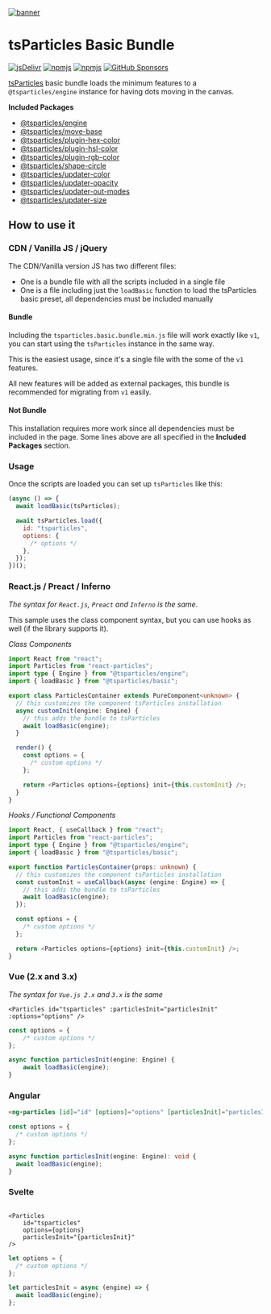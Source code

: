 [![banner](https://particles.js.org/images/banner2.png)](https://particles.js.org)

# tsParticles Basic Bundle

[![jsDelivr](https://data.jsdelivr.com/v1/package/npm/@tsparticles/basic/badge)](https://www.jsdelivr.com/package/npm/@tsparticles/basic) [![npmjs](https://badge.fury.io/js/@tsparticles/basic.svg)](https://www.npmjs.com/package/@tsparticles/basic) [![npmjs](https://img.shields.io/npm/dt/@tsparticles/basic)](https://www.npmjs.com/package/@tsparticles/basic) [![GitHub Sponsors](https://img.shields.io/github/sponsors/matteobruni)](https://github.com/sponsors/matteobruni)

[tsParticles](https://github.com/tsparticles/tsparticles) basic bundle loads the minimum features to a `@tsparticles/engine` instance for having dots moving in the canvas.

**Included Packages**

- [@tsparticles/engine](https://github.com/tsparticles/tsparticles/tree/main/engine)
- [@tsparticles/move-base](https://github.com/tsparticles/tsparticles/tree/main/move/base)
- [@tsparticles/plugin-hex-color](https://github.com/tsparticles/tsparticles/tree/main/plugins/colors/hexColor)
- [@tsparticles/plugin-hsl-color](https://github.com/tsparticles/tsparticles/tree/main/plugins/colors/hslColor)
- [@tsparticles/plugin-rgb-color](https://github.com/tsparticles/tsparticles/tree/main/plugins/colors/rgbColor)
- [@tsparticles/shape-circle](https://github.com/tsparticles/tsparticles/tree/main/shapes/circle)
- [@tsparticles/updater-color](https://github.com/tsparticles/tsparticles/tree/main/updaters/color)
- [@tsparticles/updater-opacity](https://github.com/tsparticles/tsparticles/tree/main/updaters/opacity)
- [@tsparticles/updater-out-modes](https://github.com/tsparticles/tsparticles/tree/main/updaters/outModes)
- [@tsparticles/updater-size](https://github.com/tsparticles/tsparticles/tree/main/updaters/size)

## How to use it

### CDN / Vanilla JS / jQuery

The CDN/Vanilla version JS has two different files:

- One is a bundle file with all the scripts included in a single file
- One is a file including just the `loadBasic` function to load the tsParticles basic preset, all dependencies must be
  included manually

#### Bundle

Including the `tsparticles.basic.bundle.min.js` file will work exactly like `v1`, you can start using the `tsParticles`
instance in the same way.

This is the easiest usage, since it's a single file with the some of the `v1` features.

All new features will be added as external packages, this bundle is recommended for migrating from `v1` easily.

#### Not Bundle

This installation requires more work since all dependencies must be included in the page. Some lines above are all
specified in the **Included Packages** section.

### Usage

Once the scripts are loaded you can set up `tsParticles` like this:

```javascript
(async () => {
  await loadBasic(tsParticles);

  await tsParticles.load({
    id: "tsparticles",
    options: {
      /* options */
    },
  });
})();
```

### React.js / Preact / Inferno

_The syntax for `React.js`, `Preact` and `Inferno` is the same_.

This sample uses the class component syntax, but you can use hooks as well (if the library supports it).

_Class Components_

```typescript jsx
import React from "react";
import Particles from "react-particles";
import type { Engine } from "@tsparticles/engine";
import { loadBasic } from "@tsparticles/basic";

export class ParticlesContainer extends PureComponent<unknown> {
  // this customizes the component tsParticles installation
  async customInit(engine: Engine) {
    // this adds the bundle to tsParticles
    await loadBasic(engine);
  }

  render() {
    const options = {
      /* custom options */
    };

    return <Particles options={options} init={this.customInit} />;
  }
}
```

_Hooks / Functional Components_

```typescript jsx
import React, { useCallback } from "react";
import Particles from "react-particles";
import type { Engine } from "@tsparticles/engine";
import { loadBasic } from "@tsparticles/basic";

export function ParticlesContainer(props: unknown) {
  // this customizes the component tsParticles installation
  const customInit = useCallback(async (engine: Engine) => {
    // this adds the bundle to tsParticles
    await loadBasic(engine);
  });

  const options = {
    /* custom options */
  };

  return <Particles options={options} init={this.customInit} />;
}
```

### Vue (2.x and 3.x)

_The syntax for `Vue.js 2.x` and `3.x` is the same_

```vue
<Particles id="tsparticles" :particlesInit="particlesInit" :options="options" />
```

```js
const options = {
    /* custom options */
};

async function particlesInit(engine: Engine) {
    await loadBasic(engine);
}
```

### Angular

```html
<ng-particles [id]="id" [options]="options" [particlesInit]="particlesInit"></ng-particles>
```

```ts
const options = {
  /* custom options */
};

async function particlesInit(engine: Engine): void {
  await loadBasic(engine);
}
```

### Svelte

```sveltehtml

<Particles
    id="tsparticles"
    options={options}
    particlesInit="{particlesInit}"
/>
```

```js
let options = {
  /* custom options */
};

let particlesInit = async (engine) => {
  await loadBasic(engine);
};
```
